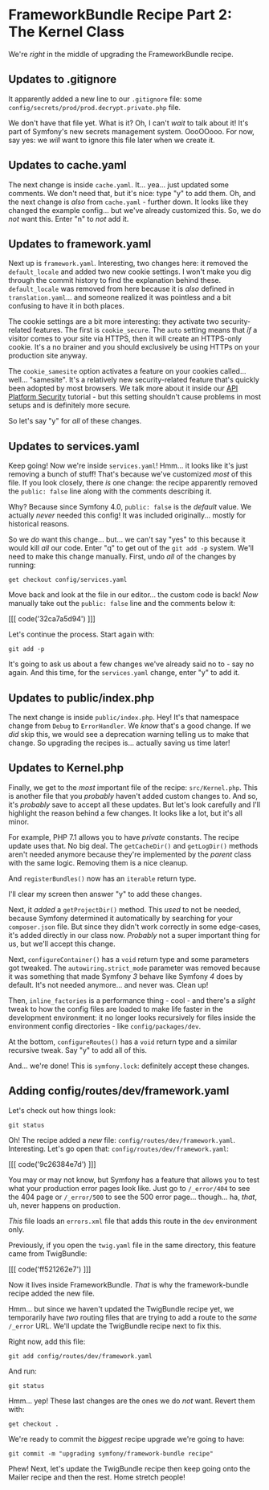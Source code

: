 # FrameworkBundle Recipe Part 2: The Kernel Class

We're *right* in the middle of upgrading the FrameworkBundle recipe.

## Updates to .gitignore

It apparently added a new line to our `.gitignore` file: some
`config/secrets/prod/prod.decrypt.private.php` file.

We don't have that file yet. What is it? Oh, I can't *wait* to talk about it! It's
part of Symfony's new secrets management system. OooOOooo. For now, say yes:
we *will* want to ignore this file later when we create it.

## Updates to cache.yaml

The next change is inside `cache.yaml`. It... yea... just updated some comments.
We don't need that, but it's nice: type "y" to add them. Oh, and the next change
is *also* from `cache.yaml` - further down. It looks like they changed the
example config... but we've already customized this. So, we do *not* want
this. Enter "n" to *not* add it.

## Updates to framework.yaml

Next up is `framework.yaml`. Interesting, two changes here: it removed the
`default_locale` and added two new cookie settings. I won't make you dig through
the commit history to find the explanation behind these. `default_locale` was
removed from here because it is *also* defined in `translation.yaml`... and someone
realized it was pointless and a bit confusing to have it in both places.

The cookie settings are a bit more interesting: they activate two security-related
features. The first is `cookie_secure`. The `auto` setting means that *if* a
visitor comes to your site via HTTPS, then it will create an HTTPS-only cookie.
It's a no brainer and you should exclusively be using HTTPs on your production
site anyway.

The `cookie_samesite` option activates a feature on your cookies called... well...
"samesite". It's a relatively new security-related feature that's quickly been
adopted by most browsers. We talk more about it inside our
[API Platform Security](https://symfonycasts.com/screencast/api-platform-security/samesite-csrf)
tutorial - but this setting shouldn't cause problems in most setups and is
definitely more secure.

So let's say "y" for *all* of these changes.

## Updates to services.yaml

Keep going! Now we're inside `services.yaml`! Hmm... it looks like it's just removing
a bunch of stuff! That's because we've customized *most* of this file. If you
look closely, there *is* one change: the recipe apparently removed the
`public: false` line along with the comments describing it.

Why? Because since Symfony 4.0, `public: false` is the *default* value. We actually
*never* needed this config! It was included originally... mostly for historical
reasons.

So we *do* want this change... but... we can't say "yes" to this because it would
kill *all* our code. Enter "q" to get out of the `git add -p` system. We'll need
to make this change manually. First, undo *all* of the changes by running:

```terminal
get checkout config/services.yaml
```

Move back and look at the file in our editor... the custom code is back!
*Now* manually take out the `public: false` line and the comments below it:

[[[ code('32ca7a5d94') ]]]

Let's continue the process. Start again with:

```terminal
git add -p
```

It's going to ask us about a few changes we've already said no to - say no
again. And this time, for the `services.yaml` change, enter "y" to add it.

## Updates to public/index.php

The next change is inside `public/index.php`. Hey! It's that namespace change
from `Debug` to `ErrorHandler`. We *know* that's a good change. If we *did*
skip this, we would see a deprecation warning telling us to make that change.
So upgrading the recipes is... actually saving us time later!

## Updates to Kernel.php

Finally, we get to the *most* important file of the recipe: `src/Kernel.php`.
This is another file that you *probably* haven't added custom changes to. And
so, it's *probably* save to accept all these updates. But let's look carefully
and I'll highlight the reason behind a few changes. It looks like a lot, but it's
all minor.

For example, PHP 7.1 allows you to have *private* constants. The recipe update
uses that. No big deal. The `getCacheDir()` and `getLogDir()` methods aren't
needed anymore because they're implemented by the *parent* class with the
same logic. Removing them is a nice cleanup.

And `registerBundles()` now has an `iterable` return type.

I'll clear my screen then answer "y" to add these changes.

Next, it *added* a `getProjectDir()` method. This *used* to not be needed, because
Symfony determined it automatically by searching for your `composer.json` file.
But since they didn't work correctly in some edge-cases, it's added directly
in our class now. *Probably* not a super important thing for us, but we'll accept
this change.

Next, `configureContainer()` has a `void` return type and some parameters
got tweaked. The `autowiring.strict_mode` parameter was removed because it was
something that made Symfony *3* behave like Symfony *4* does by default. It's
not needed anymore... and never was. Clean up!

Then, `inline_factories` is a performance thing - cool - and there's a *slight*
tweak to how the config files are loaded to make life faster in the development
environment: it no longer looks recursively for files inside the environment
config directories - like `config/packages/dev`.

At the bottom, `configureRoutes()` has a `void` return type and a similar recursive
tweak. Say "y" to add all of this.

And... we're done! This is `symfony.lock`: definitely accept these changes.

## Adding config/routes/dev/framework.yaml

Let's check out how things look:

```terminal
git status
```

Oh! The recipe added a *new* file: `config/routes/dev/framework.yaml`. Interesting.
Let's go open that: `config/routes/dev/framework.yaml`:

[[[ code('9c26384e7d') ]]]

You may or may not know, but Symfony has a feature that allows you to test what your
production error pages look like. Just go to `/_error/404` to see the 404 page
or `/_error/500` to see the 500 error page... though... ha, *that*, uh, never
happens on production.

*This* file loads an `errors.xml` file that adds this route in the `dev` environment
only.

Previously, if you open the `twig.yaml` file in the same directory, this feature
came from TwigBundle:

[[[ code('ff521262e7') ]]]

Now it lives inside FrameworkBundle. *That* is why the framework-bundle recipe
added the new file.

Hmm... but since we haven't updated the TwigBundle recipe yet, we temporarily
have *two* routing files that are trying to add a route to the *same* `/_error`
URL. We'll update the TwigBundle recipe next to fix this.

Right now, add this file:

```terminal
git add config/routes/dev/framework.yaml
```

And run:

```terminal
git status
```

Hmm... yep! These last changes are the ones we do *not* want. Revert them with:

```terminal
get checkout .
```

We're ready to commit the *biggest* recipe upgrade we're going to have:

```terminal
git commit -m "upgrading symfony/framework-bundle recipe"
```

Phew! Next, let's update the TwigBundle recipe then keep going onto the Mailer
recipe and then the rest. Home stretch people!
